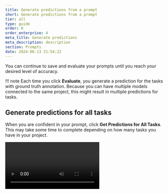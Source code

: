 ```yaml
---
title: Generate predictions from a prompt
short: Generate predictions from a prompt
tier: all
type: guide
order: 0
order_enterprise: 4
meta_title: Generate predictions
meta_description: description
section: Prompts
date: 2024-06-13 21:54:22
---
```


You can continue to save and evaluate your prompts until you reach your desired level of accuracy. 

!!! note
    Each time you click **Evaluate**, you generate a prediction for the tasks with ground truth annotation. Because you can have multiple models connected to the same project, this might result in multiple predictions for tasks. 


## Generate predictions for all tasks

When you are confident in your prompt, click **Get Predictions for All Tasks**. This may take some time to complete depending on how many tasks you have in your project. 

<video src="../images/prompts/predictions.mp4" controls="controls" style="max-width: 800px;" class="gif-border" />

Once complete, you can return to the project and open the Data Manager. Use the **Total predictions per task** column to confirm that each task has at least one prediction:

![Screenshot of the prediction preview](/images/prompts/prediction_column.png)

## Create annotations from predictions

Once you have your predictions in place, you still need to convert them to annotations. You can review predictions by opening tasks. The predictions are listed under the model name and are grayed out: 

![Screenshot of the prediction preview](/images/prompts/prediction.png)


From the Data Manager, select all the tasks you want to label and then select **Actions > Create Annotations from Predictions**. You are asked to select the model and version you want to use. 